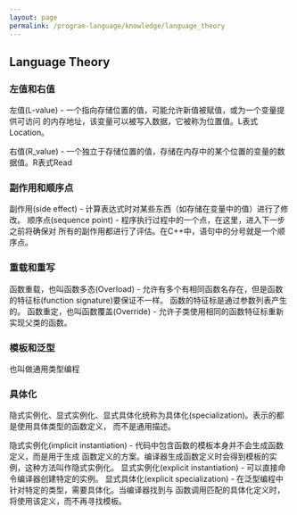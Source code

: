 ```yaml
---
layout: page
permalink: /program-language/knowledge/language_theory
---
```


## Language Theory

### 左值和右值
左值(L-value) - 一个指向存储位置的值，可能允许新值被赋值，或为一个变量提供可访问
    的内存地址，该变量可以被写入数据，它被称为位置值。L表式Location。

右值(R_value) - 一个独立于存储位置的值，存储在内存中的某个位置的变量的数据值。R表式Read

### 副作用和顺序点
副作用(side effect) - 计算表达式时对某些东西（如存储在变量中的值）进行了修改。
顺序点(sequence point) - 程序执行过程中的一个点，在这里，进入下一步之前将确保对
    所有的副作用都进行了评估。在C++中，语句中的分号就是一个顺序点。

### 重载和重写
函数重载，也叫函数多态(Overload) - 允许有多个有相同函数名存在，但是函数的特征标(function signature)要保证不一样。
    函数的特征标是通过参数列表产生的。
函数重定，也叫函数覆盖(Override) - 允许子类使用相同的函数特征标重新实现父类的函数。

### 模板和泛型
也叫做通用类型编程

### 具体化
隐式实例化、显式实例化、显式具体化统称为具体化(specialization)。表示的都是使用具体类型的函数定义，
    而不是通用描述。

隐式实例化(implicit instantiation) - 代码中包含函数的模板本身并不会生成函数定义，而是用于生成
    函数定义的方案。编译器生成函数定义时会得到模板的实例，这种方法叫作隐式实例化。
显式实例化(explicit instantiation) - 可以直接命令编译器创建特定的实例。
显式具体化(explicit specialization) - 在泛型编程中针对特定的类型，需要具体化。当编译器找到与
    函数调用匹配的具体化定义时，将使用该定义，而不再寻找模板。

